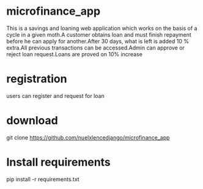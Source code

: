 # microfinance_app
This is a savings and loaning web application which works on the basis of a cycle in a given moth.A customer obtains loan and must finish repayment before he can apply for another.After 30 days, what is left is added 10 % extra.All previous transactions can be accessed.Admin can approve or reject loan request.Loans are proved on 10% increase
# registration
users can register and request for loan
# download
git clone https://github.com/nuelxlencedjango/microfinance_app
# Install requirements
pip install -r requirements.txt
